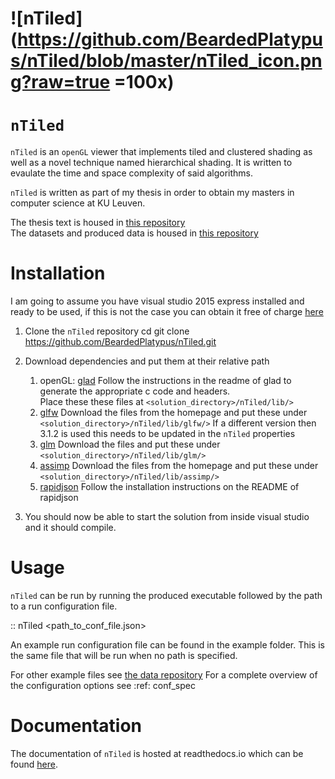 # ![nTiled](https://github.com/BeardedPlatypus/nTiled/blob/master/nTiled_icon.png?raw=true =100x)

# `nTiled`

`nTiled` is an `openGL` viewer that implements tiled and clustered shading as
well as a novel technique named hierarchical shading. It is written to evaulate
the time and space complexity of said algorithms.  

`nTiled` is written as part of my thesis in order to obtain my masters in
computer science at KU Leuven.  

The thesis text is housed in [this repository](https://github.com/BeardedPlatypus/thesis-latex)  
The datasets and produced data is housed in [this repository](https://github.com/BeardedPlatypus/thesis-data-suite)  


# Installation

I am going to assume you have visual studio 2015 express installed and ready
to be used, if this is not the case you can obtain it free of charge
[here](https://www.visualstudio.com/downloads/)

1. Clone the `nTiled` repository
       cd <desired parent directory>
       git clone https://github.com/BeardedPlatypus/nTiled.git
      
2. Download dependencies and put them at their relative path
   1. openGL: [glad](https://github.com/Dav1dde/glad)
      Follow the instructions in the readme of glad to generate the
      appropriate c code and headers.  
      Place these these files at `<solution_directory>/nTiled/lib/>`   
   2. [glfw](http://www.glfw.org)
      Download the files from the homepage and put these under
      `<solution_directory>/nTiled/lib/glfw/>`
      If a different version then 3.1.2 is used this needs to be
      updated in the `nTiled` properties  
   3. [glm](https://github.com/g-truc/glm/releases)
      Download the files and put these under
      `<solution_directory>/nTiled/lib/glm/>`  
   4. [assimp](http://www.assimp.org)
      Download the files from the homepage and put these under
      `<solution_directory>/nTiled/lib/assimp/>`  
   5. [rapidjson](https://github.com/miloyip/rapidjson)
      Follow the installation instructions on the README of rapidjson  

3. You should now be able to start the solution from inside visual studio
   and it should compile.  


# Usage

`nTiled` can be run by running the produced executable followed by
the path to a run configuration file.

::
    nTiled <path_to_conf_file.json>

An example run configuration file can be found in the example folder.
This is the same file that will be run when no path is specified.

For other example files see [the data repository](https://github.com/BeardedPlatypus/thesis-data-suite)
For a complete overview of the configuration options see :ref: conf_spec


# Documentation

The documentation of `nTiled` is hosted at readthedocs.io which can be found 
[here](www.readthedocs.io).

